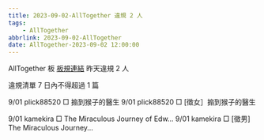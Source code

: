```yaml
---
title: 2023-09-02-AllTogether 違規 2 人
tags:
    - AllTogether
abbrlink: 2023-09-02-AllTogether
date: AllTogether-2023-09-02 12:00:00
---
```

AllTogether 板 [板規連結](https://www.ptt.cc/bbs/AllTogether/M.1643211430.A.5FB.html)
昨天違規 2 人
<!-- more -->

違規清單
7 日內不得超過 1 篇

9/01 plick88520 □ 搧到猴子的醫生
9/01 plick88520 □ [徵女］搧到猴子的醫生

9/01 kamekira □ The Miraculous Journey of Edw…
9/01 kamekira □ [徵男] The Miraculous Journey…